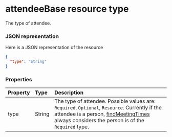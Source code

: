 # attendeeBase resource type

The type of attendee.

### JSON representation

Here is a JSON representation of the resource

<!-- {
  "blockType": "resource",
  "optionalProperties": [

  ],
  "@odata.type": "microsoft.graph.attendeeBase"
}-->

```json
{
  "type": "String"
}

```
### Properties
| Property	   | Type	|Description|
|:---------------|:--------|:----------|
|type|String| The type of attendee. Possible values are: `Required`, `Optional`, `Resource`. Currently if the attendee is a person, [findMeetingTimes](../api/user_findmeetingtimes.md) always considers the person is of the `Required` type.|

<!-- uuid: 8fcb5dbc-d5aa-4681-8e31-b001d5168d79
2015-10-25 14:57:30 UTC -->
<!-- {
  "type": "#page.annotation",
  "description": "attendeeBase resource",
  "keywords": "",
  "section": "documentation",
  "tocPath": ""
}-->